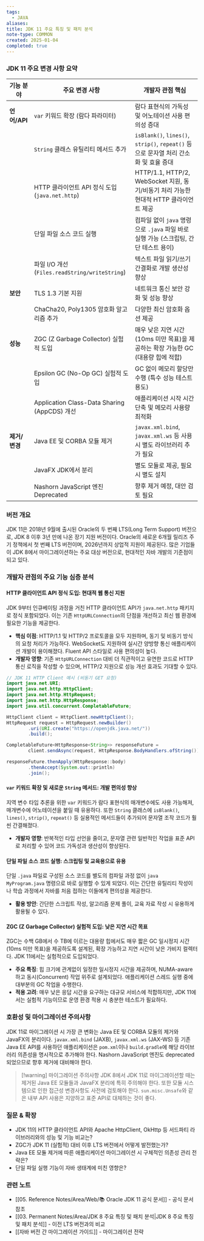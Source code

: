 ```yaml
---
tags:
  - JAVA
aliases: 
title: JDK 11 주요 특징 및 패치 분석
note-type: COMMON
created: 2025-01-04
completed: true
---
```


### JDK 11 주요 변경 사항 요약

| 기능 분야        | 주요 변경 사항                                  | 개발자 관점 핵심                                                                 |
| ---------------- | ----------------------------------------------- | ------------------------------------------------------------------------------ |
| **언어/API**     | `var` 키워드 확장 (람다 파라미터)                 | 람다 표현식의 가독성 및 어노테이션 사용 편의성 증대                                     |
|                  | `String` 클래스 유틸리티 메서드 추가              | `isBlank()`, `lines()`, `strip()`, `repeat()` 등으로 문자열 처리 간소화 및 효율 증대        |
|                  | HTTP 클라이언트 API 정식 도입 (`java.net.http`) | HTTP/1.1, HTTP/2, WebSocket 지원, 동기/비동기 처리 가능한 현대적 HTTP 클라이언트 제공        |
|                  | 단일 파일 소스 코드 실행                        | 컴파일 없이 `java` 명령으로 `.java` 파일 바로 실행 가능 (스크립팅, 간단 테스트 용이)          |
|                  | 파일 I/O 개선 (`Files.readString/writeString`)  | 텍스트 파일 읽기/쓰기 간결화로 개발 생산성 향상                                       |
| **보안**         | TLS 1.3 기본 지원                               | 네트워크 통신 보안 강화 및 성능 향상                                                |
|                  | ChaCha20, Poly1305 암호화 알고리즘 추가         | 다양한 최신 암호화 옵션 제공                                                       |
| **성능**         | ZGC (Z Garbage Collector) 실험적 도입           | 매우 낮은 지연 시간(10ms 미만 목표)을 제공하는 확장 가능한 GC (대용량 힙에 적합)             |
|                  | Epsilon GC (No-Op GC) 실험적 도입               | GC 없이 메모리 할당만 수행 (특수 성능 테스트 용도)                                     |
|                  | Application Class-Data Sharing (AppCDS) 개선    | 애플리케이션 시작 시간 단축 및 메모리 사용량 최적화                                       |
| **제거/변경**    | Java EE 및 CORBA 모듈 제거                      | `javax.xml.bind`, `javax.xml.ws` 등 사용 시 별도 라이브러리 추가 필요                      |
|                  | JavaFX JDK에서 분리                             | 별도 모듈로 제공, 필요시 별도 설치                                                    |
|                  | Nashorn JavaScript 엔진 Deprecated              | 향후 제거 예정, 대안 검토 필요                                                      |

### 버전 개요

JDK 11은 2018년 9월에 출시된 Oracle의 두 번째 LTS(Long Term Support) 버전으로, JDK 8 이후 3년 만에 나온 장기 지원 버전이다. Oracle의 새로운 6개월 릴리즈 주기 정책에서 첫 번째 LTS 버전이며, 2026년까지 상업적 지원이 제공된다. 많은 기업들이 JDK 8에서 마이그레이션하는 주요 대상 버전으로, 현대적인 자바 개발의 기준점이 되고 있다.

### 개발자 관점의 주요 기능 심층 분석

#### HTTP 클라이언트 API 정식 도입: 현대적 웹 통신 지원

JDK 9부터 인큐베이팅 과정을 거친 HTTP 클라이언트 API가 `java.net.http` 패키지로 정식 포함되었다. 이는 기존 `HttpURLConnection`의 단점을 개선하고 최신 웹 환경에 필요한 기능을 제공한다.

*   **핵심 이점**: HTTP/1.1 및 HTTP/2 프로토콜을 모두 지원하며, 동기 및 비동기 방식의 요청 처리가 가능하다. WebSocket도 지원하여 실시간 양방향 통신 애플리케이션 개발이 용이해졌다. Fluent API 스타일로 사용 편의성이 높다.
*   **개발자 영향**: 기존 `HttpURLConnection` 대비 더 직관적이고 유연한 코드로 HTTP 통신 로직을 작성할 수 있으며, HTTP/2 지원으로 성능 개선 효과도 기대할 수 있다.

```java
// JDK 11 HTTP Client 예시 (비동기 GET 요청)
import java.net.URI;
import java.net.http.HttpClient;
import java.net.http.HttpRequest;
import java.net.http.HttpResponse;
import java.util.concurrent.CompletableFuture;

HttpClient client = HttpClient.newHttpClient();
HttpRequest request = HttpRequest.newBuilder()
        .uri(URI.create("https://openjdk.java.net/"))
        .build();

CompletableFuture<HttpResponse<String>> responseFuture =
        client.sendAsync(request, HttpResponse.BodyHandlers.ofString());

responseFuture.thenApply(HttpResponse::body)
        .thenAccept(System.out::println)
        .join();
```

#### `var` 키워드 확장 및 새로운 `String` 메서드: 개발 편의성 향상

지역 변수 타입 추론을 위한 `var` 키워드가 람다 표현식의 매개변수에도 사용 가능해져, 매개변수에 어노테이션을 붙일 때 유용하다. 또한 `String` 클래스에 `isBlank()`, `lines()`, `strip()`, `repeat()` 등 실용적인 메서드들이 추가되어 문자열 조작 코드가 훨씬 간결해졌다.

*   **개발자 영향**: 반복적인 타입 선언을 줄이고, 문자열 관련 일반적인 작업을 표준 API로 처리할 수 있어 코드 가독성과 생산성이 향상된다.

#### 단일 파일 소스 코드 실행: 스크립팅 및 교육용으로 유용

단일 `.java` 파일로 구성된 소스 코드를 별도의 컴파일 과정 없이 `java MyProgram.java` 명령으로 바로 실행할 수 있게 되었다. 이는 간단한 유틸리티 작성이나 학습 과정에서 자바를 처음 접하는 이들에게 편의성을 제공한다.

*   **활용 방안**: 간단한 스크립트 작성, 알고리즘 문제 풀이, 교육 자료 작성 시 유용하게 활용될 수 있다.

#### ZGC (Z Garbage Collector) 실험적 도입: 낮은 지연 시간 목표

ZGC는 수백 GB에서 수 TB에 이르는 대용량 힙에서도 매우 짧은 GC 일시정지 시간(10ms 미만 목표)을 제공하도록 설계된, 확장 가능하고 지연 시간이 낮은 가비지 컬렉터다. JDK 11에서는 실험적으로 도입되었다.

*   **주요 특징**: 힙 크기에 관계없이 일정한 일시정지 시간을 제공하며, NUMA-aware하고 동시(Concurrent) 작업 위주로 설계되었다. 애플리케이션 스레드 실행 중에 대부분의 GC 작업을 수행한다.
*   **적용 고려**: 매우 낮은 응답 시간을 요구하는 대규모 서비스에 적합하지만, JDK 11에서는 실험적 기능이므로 운영 환경 적용 시 충분한 테스트가 필요하다.

### 호환성 및 마이그레이션 주의사항

JDK 11로 마이그레이션 시 가장 큰 변화는 Java EE 및 CORBA 모듈의 제거와 JavaFX의 분리이다. `javax.xml.bind` (JAXB), `javax.xml.ws` (JAX-WS) 등 기존 Java EE API를 사용하던 애플리케이션은 `pom.xml`이나 `build.gradle`에 해당 라이브러리 의존성을 명시적으로 추가해야 한다. Nashorn JavaScript 엔진도 deprecated 되었으므로 향후 제거에 대비해야 한다.

> [!warning] 마이그레이션 주의사항
> JDK 8에서 JDK 11로 마이그레이션할 때는 제거된 Java EE 모듈들과 JavaFX 분리에 특히 주의해야 한다. 또한 모듈 시스템으로 인한 접근성 변경사항도 사전에 검토해야 한다. `sun.misc.Unsafe`와 같은 내부 API 사용은 지양하고 표준 API로 대체하는 것이 좋다.

### 질문 & 확장

- JDK 11의 HTTP 클라이언트 API와 Apache HttpClient, OkHttp 등 서드파티 라이브러리와의 성능 및 기능 비교는?
- ZGC가 JDK 11 (실험적) 대비 이후 LTS 버전에서 어떻게 발전했는가?
- Java EE 모듈 제거에 따른 애플리케이션 마이그레이션 시 구체적인 의존성 관리 전략은?
- 단일 파일 실행 기능이 자바 생태계에 미친 영향은?

### 관련 노트

- [[05. Reference Notes/Area/Web/📚 Oracle JDK 11 공식 문서]] - 공식 문서 참조
- [[03. Permanent Notes/Area/JDK 8 주요 특징 및 패치 분석|JDK 8 주요 특징 및 패치 분석]] - 이전 LTS 버전과의 비교
- [[자바 버전 간 마이그레이션 가이드]] - 마이그레이션 전략 